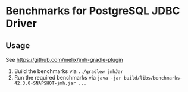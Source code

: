 Benchmarks for PostgreSQL JDBC Driver
=====================================

Usage
-----

See https://github.com/melix/jmh-gradle-plugin

1. Build the benchmarks via `../gradlew jmhJar`
2. Run the required benchmarks via `java -jar build/libs/benchmarks-42.3.0-SNAPSHOT-jmh.jar ...`
